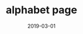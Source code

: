 ---
title: "alphabet page"
description: "Type design and motion study in CSS"
date: "2019-03-01"
redirect: "alphabet.js"
---